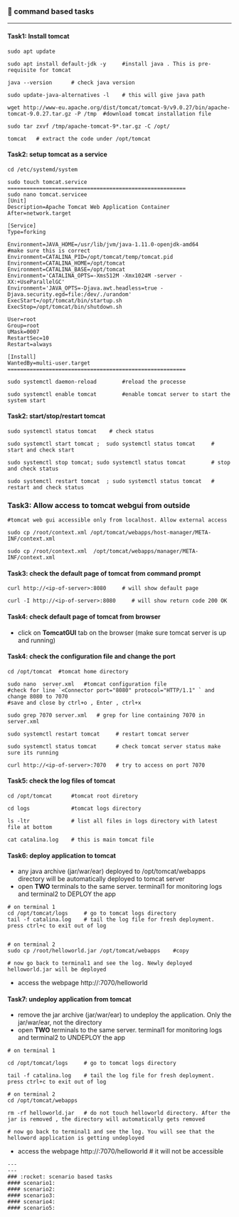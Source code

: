### :camel: command based tasks
---
#### Task1: Install tomcat 
```
sudo apt update 

sudo apt install default-jdk -y     #install java . This is pre-requisite for tomcat

java --version      # check java version

sudo update-java-alternatives -l    # this will give java path

wget http://www-eu.apache.org/dist/tomcat/tomcat-9/v9.0.27/bin/apache-tomcat-9.0.27.tar.gz -P /tmp  #download tomcat installation file

sudo tar zxvf /tmp/apache-tomcat-9*.tar.gz -C /opt/

tomcat   # extract the code under /opt/tomcat
```


#### Task2: setup tomcat as a service
```
cd /etc/systemd/system

sudo touch tomcat.service
========================================================
sudo nano tomcat.servicee
[Unit]
Description=Apache Tomcat Web Application Container
After=network.target

[Service]
Type=forking

Environment=JAVA_HOME=/usr/lib/jvm/java-1.11.0-openjdk-amd64        #make sure this is correct
Environment=CATALINA_PID=/opt/tomcat/temp/tomcat.pid
Environment=CATALINA_HOME=/opt/tomcat
Environment=CATALINA_BASE=/opt/tomcat
Environment='CATALINA_OPTS=-Xms512M -Xmx1024M -server -XX:+UseParallelGC'
Environment='JAVA_OPTS=-Djava.awt.headless=true -Djava.security.egd=file:/dev/./urandom'
ExecStart=/opt/tomcat/bin/startup.sh
ExecStop=/opt/tomcat/bin/shutdown.sh

User=root
Group=root
UMask=0007
RestartSec=10
Restart=always

[Install]
WantedBy=multi-user.target
========================================================

sudo systemctl daemon-reload        #reload the processe

sudo systemctl enable tomcat        #enable tomcat server to start the system start

```

#### Task2: start/stop/restart tomcat
```
sudo systemctl status tomcat    # check status

sudo systemctl start tomcat ;  sudo systemctl status tomcat     # start and check start

sudo systemctl stop tomcat; sudo systemctl status tomcat        # stop and check status

sudo systemctl restart tomcat  ; sudo systemctl status tomcat   # restart and check status
```
### Task3: Allow access to tomcat webgui from outside
```
#tomcat web gui accessible only from localhost. Allow external access

sudo cp /root/context.xml /opt/tomcat/webapps/host-manager/META-INF/context.xml

sudo cp /root/context.xml  /opt/tomcat/webapps/manager/META-INF/context.xml
```
#### Task3: check the default page of tomcat from command prompt
```
curl http://<ip-of-server>:8080     # will show default page

curl -I http://<ip-of-server>:8080     # will show return code 200 OK
```
#### Task4: check default page of tomcat from browser
* click on __TomcatGUI__ tab on the browser    (make sure tomcat server is up and running)
#### Task4: check the configuration file and change the port
```
cd /opt/tomcat  #tomcat home directory

sudo nano  server.xml   #tomcat configuration file 
#check for line `<Connector port="8080" protocol="HTTP/1.1" ` and change 8080 to 7070
#save and close by ctrl+o , Enter , ctrl+x

sudo grep 7070 server.xml   # grep for line containing 7070 in server.xml 

sudo systemctl restart tomcat     # restart tomcat server

sudo systemctl status tomcat      # check tomcat server status make sure its running

curl http://<ip-of-server>:7070   # try to access on port 7070
```
#### Task5: check the log files of tomcat
```
cd /opt/tomcat      #tomcat root diretory

cd logs             #tomcat logs directory 

ls -ltr             # list all files in logs directory with latest file at bottom

cat catalina.log    # this is main tomcat file
```
#### Task6: deploy application to tomcat 
* any java archive (jar/war/ear) deployed to /opt/tomcat/webapps directory will be automatically deployed to tomcat server
* open __TWO__ terminals to the same server. terminal1 for monitoring logs and terminal2 to DEPLOY the app

```
# on terminal 1
cd /opt/tomcat/logs     # go to tomcat logs directory
tail -f catalina.log    # tail the log file for fresh deployment. press ctrl+c to exit out of log


# on terminal 2
sudo cp /root/helloworld.jar /opt/tomcat/webapps    #copy 

# now go back to terminal1 and see the log. Newly deployed helloworld.jar will be deployed
```
* access the webpage http://<ip-of-server>:7070/helloworld

#### Task7: undeploy application from tomcat
* remove the jar archive (jar/war/ear) to undeploy the application. Only the jar/war/ear, not the directory
* open __TWO__ terminals to the same server. terminal1 for monitoring logs and terminal2 to UNDEPLOY the app
```
# on terminal 1

cd /opt/tomcat/logs     # go to tomcat logs directory

tail -f catalina.log    # tail the log file for fresh deployment. press ctrl+c to exit out of log

# on terminal 2
cd /opt/tomcat/webapps

rm -rf helloworld.jar   # do not touch helloworld directory. After the jar is removed , the directory will automatically gets removed

# now go back to terminal1 and see the log. You will see that the helloword application is getting undeployed

```
* access the webpage http://<ip-of-server>:7070/helloworld  # it will not be accessible
```
---
---
### :rocket: scenario based tasks 
#### scenario1: 
#### scenario2: 
#### scenario3: 
#### scenario4: 
#### scenario5: 